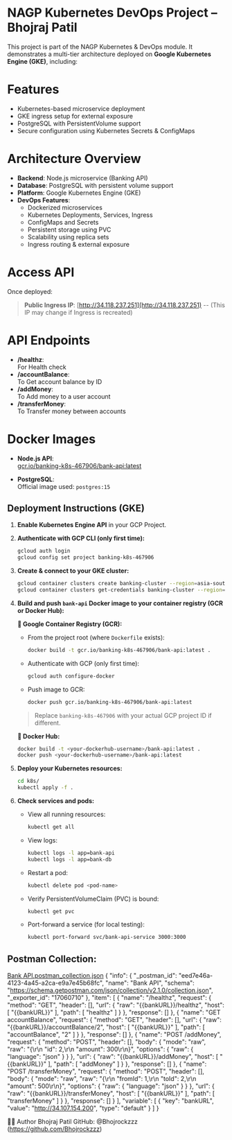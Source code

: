 # NAGP Kubernetes DevOps Project – Bhojraj Patil

This project is part of the NAGP Kubernetes & DevOps module. It demonstrates a multi-tier architecture deployed on **Google Kubernetes Engine (GKE)**, including:

# Features

- Kubernetes-based microservice deployment
- GKE ingress setup for external exposure
- PostgreSQL with PersistentVolume support
- Secure configuration using Kubernetes Secrets & ConfigMaps

# Architecture Overview
- **Backend**: Node.js microservice (Banking API)
- **Database**: PostgreSQL with persistent volume support
- **Platform**: Google Kubernetes Engine (GKE)
- **DevOps Features**:
  - Dockerized microservices
  - Kubernetes Deployments, Services, Ingress
  - ConfigMaps and Secrets
  - Persistent storage using PVC
  - Scalability using replica sets
  - Ingress routing & external exposure

# Access API
Once deployed:
> **Public Ingress IP**: [http://34.118.237.251](http://34.118.237.251)  -- (This IP may change if Ingress is recreated)

# API Endpoints 
- **/healthz**:  
  For Health check
- **/accountBalance**:  
  To Get account balance by ID  
- **/addMoney**:  
  To Add money to a user account
- **/transferMoney**:  
  To Transfer money between accounts

# Docker Images

- **Node.js API**:  
  [gcr.io/banking-k8s-467906/bank-api:latest](https://console.cloud.google.com/gcr/images/banking-k8s-467906/GLOBAL/bank-api)

- **PostgreSQL**:  
  Official image used: `postgres:15`


## Deployment Instructions (GKE)

1. **Enable Kubernetes Engine API** in your GCP Project.

2. **Authenticate with GCP CLI (only first time):**
   ```bash
   gcloud auth login
   gcloud config set project banking-k8s-467906
   ```

3. **Create & connect to your GKE cluster:**
   ```bash
   gcloud container clusters create banking-cluster --region=asia-south1
   gcloud container clusters get-credentials banking-cluster --region=asia-south1
   ```

4. **Build and push `bank-api` Docker image to your container registry (GCR or Docker Hub):**

   **🔹 Google Container Registry (GCR):**
   - From the project root (where `Dockerfile` exists):
     ```bash
     docker build -t gcr.io/banking-k8s-467906/bank-api:latest .
     ```
   - Authenticate with GCP (only first time):
     ```bash
     gcloud auth configure-docker
     ```
   - Push image to GCR:
     ```bash
     docker push gcr.io/banking-k8s-467906/bank-api:latest
     ```
   > Replace `banking-k8s-467906` with your actual GCP project ID if different.

   **🔹 Docker Hub:**
   ```bash
   docker build -t <your-dockerhub-username>/bank-api:latest .
   docker push <your-dockerhub-username>/bank-api:latest
   ```

5. **Deploy your Kubernetes resources:**
   ```bash
   cd k8s/
   kubectl apply -f .
   ```

6. **Check services and pods:**

   - View all running resources:
     ```bash
     kubectl get all
     ```
   - View logs:
     ```bash
     kubectl logs -l app=bank-api
     kubectl logs -l app=bank-db
     ```
   - Restart a pod:
     ```bash
     kubectl delete pod <pod-name>
     ```
   - Verify PersistentVolumeClaim (PVC) is bound:
     ```bash
     kubectl get pvc
     ```
   - Port-forward a service (for local testing):
     ```bash
     kubectl port-forward svc/bank-api-service 3000:3000
     ```
## Postman Collection:
  [Bank API.postman_collection.json](https://github.com/user-attachments/files/21606719/Bank.API.postman_collection.json)
{
	"info": {
		"_postman_id": "eed7e46a-4123-4a45-a2ca-e9a7e45b68fc",
		"name": "Bank API",
		"schema": "https://schema.getpostman.com/json/collection/v2.1.0/collection.json",
		"_exporter_id": "17060710"
	},
	"item": [
		{
			"name": "/healthz",
			"request": {
				"method": "GET",
				"header": [],
				"url": {
					"raw": "{{bankURL}}/healthz",
					"host": [
						"{{bankURL}}"
					],
					"path": [
						"healthz"
					]
				}
			},
			"response": []
		},
		{
			"name": "GET accountBalance",
			"request": {
				"method": "GET",
				"header": [],
				"url": {
					"raw": "{{bankURL}}/accountBalance/2",
					"host": [
						"{{bankURL}}"
					],
					"path": [
						"accountBalance",
						"2"
					]
				}
			},
			"response": []
		},
		{
			"name": "POST /addMoney",
			"request": {
				"method": "POST",
				"header": [],
				"body": {
					"mode": "raw",
					"raw": "{\r\n    \"id\": 2,\r\n    \"amount\": 300\r\n}",
					"options": {
						"raw": {
							"language": "json"
						}
					}
				},
				"url": {
					"raw": "{{bankURL}}/addMoney",
					"host": [
						"{{bankURL}}"
					],
					"path": [
						"addMoney"
					]
				}
			},
			"response": []
		},
		{
			"name": "POST /transferMoney",
			"request": {
				"method": "POST",
				"header": [],
				"body": {
					"mode": "raw",
					"raw": "{\r\n    \"fromId\": 1,\r\n    \"toId\": 2,\r\n    \"amount\": 500\r\n}",
					"options": {
						"raw": {
							"language": "json"
						}
					}
				},
				"url": {
					"raw": "{{bankURL}}/transferMoney",
					"host": [
						"{{bankURL}}"
					],
					"path": [
						"transferMoney"
					]
				}
			},
			"response": []
		}
	],
	"variable": [
		{
			"key": "bankURL",
			"value": "http://34.107.154.200",
			"type": "default"
		}
	]
}


🧑‍💻 Author
Bhojraj Patil
GitHub: @Bhojrockzzz (https://github.com/Bhojrockzzz)

